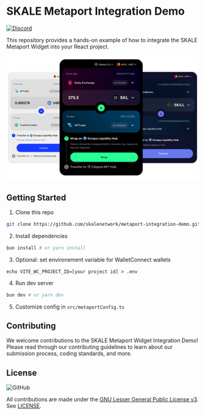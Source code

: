 # SKALE Metaport Integration Demo

[![Discord](https://img.shields.io/discord/534485763354787851.svg)](https://discord.gg/vvUtWJB)

This repository provides a hands-on example of how to integrate the SKALE Metaport Widget into your React project.

![Metaport Preview](art/metaport.png)

## Getting Started

1. Clone this repo

```bash
git clone https://github.com/skalenetwork/metaport-integration-demo.git
```

2. Install dependencies

```bash
bun install # or yarn install
```

3. Optional: set environement variable for WalletConnect wallets

```
echo VITE_WC_PROJECT_ID=[your project id] > .env
```

4. Run dev server

```bash
bun dev # or yarn dev
```

5. Customize config in `src/metaportConfig.ts`

## Contributing

We welcome contributions to the SKALE Metaport Widget Integration Demo! Please read through our contributing guidelines to learn about our submission process, coding standards, and more.

## License

![GitHub](https://img.shields.io/github/license/skalenetwork/portal.svg)

All contributions are made under the [GNU Lesser General Public License v3](https://www.gnu.org/licenses/lgpl-3.0.en.html). See [LICENSE](LICENSE).